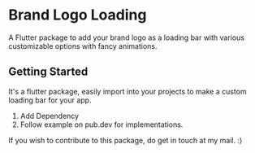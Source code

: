 # Brand Logo Loading

A Flutter package to add your brand logo as a loading bar with various customizable options with fancy animations.

## Getting Started

It's a flutter package, easily import into your projects to make a custom loading bar for your app.
1. Add Dependency
2. Follow example on pub.dev for implementations.

If you wish to contribute to this package, do get in touch at my mail. :)
